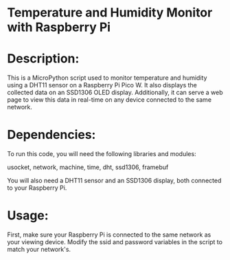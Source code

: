 # Temperature and Humidity Monitor with Raspberry Pi

# Description:
This is a MicroPython script used to monitor temperature and humidity using a DHT11 sensor on a Raspberry Pi Pico W. 
It also displays the collected data on an SSD1306 OLED display. Additionally, it can serve a web page to view this data 
in real-time on any device connected to the same network.

# Dependencies:
To run this code, you will need the following libraries and modules:

usocket, 
network, 
machine, 
time, 
dht, 
ssd1306, 
framebuf

You will also need a DHT11 sensor and an SSD1306 display, both connected to your Raspberry Pi.

# Usage:
First, make sure your Raspberry Pi is connected to the same network as your viewing device. Modify the ssid and password 
variables in the script to match your network's.

